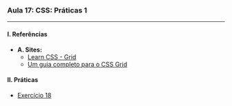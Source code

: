 ### **Aula 17: CSS: Práticas 1**

---

#### **I. Referências**

- **A. Sites:**
  - [Learn CSS - Grid](https://web.dev/learn/css/grid/)
  - [Um guia completo para o CSS Grid](https://css-tricks.com/snippets/css/complete-guide-grid/)

#### **II. Práticas**

- [Exercício 18](../exercicios/exercicio-018/exercicio-018.md)


